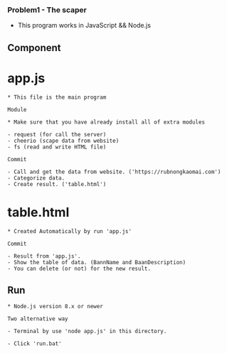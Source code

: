 ### Problem1 - The scaper

* This program works in JavaScript && Node.js 

##	Component

#	app.js

	* This file is the main program

	Module
	
	* Make sure that you have already install all of extra modules
	
	- request (for call the server)
	- cheerio (scape data from website)
	- fs (read and write HTML file)
	
	Commit
	
	- Call and get the data from website. ('https://rubnongkaomai.com')
	- Categorize data.
	- Create result. ('table.html')
	
#	table.html

	* Created Automatically by run 'app.js' 

	Commit
	
	- Result from 'app.js'.
	- Show the table of data. (BannName and BaanDescription)
	- You can delete (or not) for the new result.
	
##	Run

	* Node.js version 8.x or newer
	
	Two alternative way
	
	- Terminal by use 'node app.js' in this directory. 
	
	- Click 'run.bat'	
		
	
	
	
	
